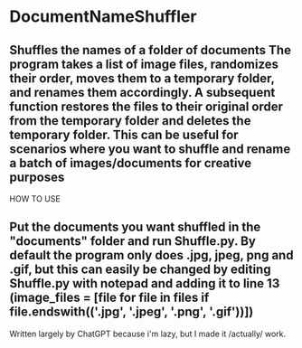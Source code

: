 # DocumentNameShuffler
Shuffles the names of a folder of documents
The program takes a list of image files, randomizes their order, moves them to a temporary folder, and renames them accordingly. 
A subsequent function restores the files to their original order from the temporary folder and deletes the temporary folder. 
This can be useful for scenarios where you want to shuffle and rename a batch of images/documents for creative purposes
------------------------------------------------------------------------------------------------------------------------
HOW TO USE

Put the documents you want shuffled in the "documents" folder and run Shuffle.py.
By default the program only does .jpg, jpeg, png and .gif, but this can easily be changed by editing Shuffle.py with notepad and 
adding it to line 13 (image_files = [file for file in files if file.endswith(('.jpg', '.jpeg', '.png', '.gif'))])
------------------------------------------------------------------------------------------------------------------------
Written largely by ChatGPT because i'm lazy, but I made it /actually/ work.
